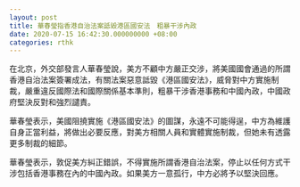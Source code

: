 ```yaml
---
layout: post
title: 華春瑩指香港自治法案詆毀港區國安法　粗暴干涉內政
date: 2020-07-15 16:42:30.000000000 +08:00
categories: rthk
---
```


在北京，外交部發言人華春瑩說，美方不顧中方嚴正交涉，將美國國會通過的所謂香港自治法案簽署成法，有關法案惡意詆毀《港區國安法》，威脅對中方實施制裁，嚴重違反國際法和國際關係基本準則，粗暴干涉香港事務和中國內政，中國政府堅決反對和強烈譴責。

華春瑩表示，美國阻撓實施《港區國安法》的圖謀，永遠不可能得逞，中方為維護自身正當利益，將做出必要反應，對美方相關人員和實體實施制裁，但她未有透露更多制裁的細節。

華春瑩表示，敦促美方糾正錯誤，不得實施所謂香港自治法案，停止以任何方式干涉包括香港事務在內的中國內政。如果美方一意孤行，中方必將予以堅決回應。
